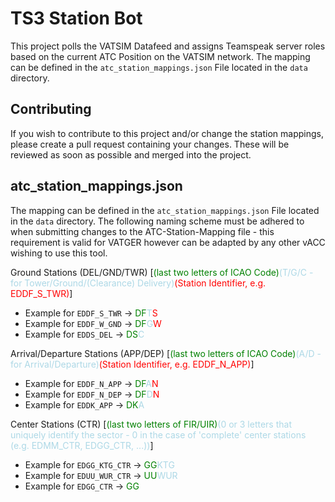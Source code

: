 # TS3 Station Bot
This project polls the VATSIM Datafeed and assigns Teamspeak server roles based on the current ATC Position 
on the VATSIM network. The mapping can be defined in the `atc_station_mappings.json` File located in the `data` directory. 

## Contributing
If you wish to contribute to this project and/or change the station mappings, please create a pull request containing your changes. These
will be reviewed as soon as possible and merged into the project. 

## atc_station_mappings.json
The mapping can be defined in the `atc_station_mappings.json` File located in the `data` directory.
The following naming scheme must be adhered to when submitting changes to the ATC-Station-Mapping file - this requirement is valid for VATGER
however can be adapted by any other vACC wishing to use this tool.

Ground Stations (DEL/GND/TWR)
[<span style="color:green">(last two letters of ICAO Code)</span><span style="color:lightblue">(T/G/C - for Tower/Ground/(Clearance) Delivery)</span><span style="color:red">(Station Identifier, e.g. EDDF_S_TWR)</span>]
- Example for `EDDF_S_TWR` -> <span style="color:green">DF</span><span style="color:lightblue">T</span><span style="color:red">S</span>
- Example for `EDDF_W_GND` -> <span style="color:green">DF</span><span style="color:lightblue">G</span><span style="color:red">W</span>
- Example for `EDDS_DEL` -> <span style="color:green">DS</span><span style="color:lightblue">C</span>

Arrival/Departure Stations (APP/DEP)
[<span style="color:green">(last two letters of ICAO Code)</span><span style="color:lightblue">(A/D - for Arrival/Departure)</span><span style="color:red">(Station Identifier, e.g. EDDF_N_APP)</span>]
- Example for `EDDF_N_APP` -> <span style="color:green">DF</span><span style="color:lightblue">A</span><span style="color:red">N</span>
- Example for `EDDF_N_DEP` -> <span style="color:green">DF</span><span style="color:lightblue">D</span><span style="color:red">N</span>
- Example for `EDDK_APP` -> <span style="color:green">DK</span><span style="color:lightblue">A</span>

Center Stations (CTR)
[<span style="color:green">(last two letters of FIR/UIR)</span><span style="color:lightblue">(0 or 3 letters that uniquely identify the sector - 0 in the case of 'complete' center stations (e.g. EDMM_CTR, EDGG_CTR, ...))</span>]
- Example for `EDGG_KTG_CTR` -> <span style="color:green">GG</span><span style="color:lightblue">KTG</span>
- Example for `EDUU_WUR_CTR` -> <span style="color:green">UU</span><span style="color:lightblue">WUR</span>
- Example for `EDGG_CTR` -> <span style="color:green">GG</span>
